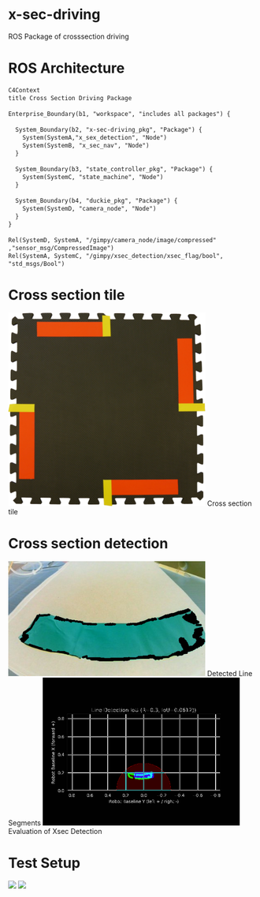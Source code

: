 # x-sec-driving
ROS Package of crosssection driving


# ROS Architecture
```mermaid
C4Context
title Cross Section Driving Package

Enterprise_Boundary(b1, "workspace", "includes all packages") {

  System_Boundary(b2, "x-sec-driving_pkg", "Package") {
    System(SystemA,"x_sex_detection", "Node")
    System(SystemB, "x_sec_nav", "Node")
  }

  System_Boundary(b3, "state_controller_pkg", "Package") {
    System(SystemC, "state_machine", "Node")
  }

  System_Boundary(b4, "duckie_pkg", "Package") {
    System(SystemD, "camera_node", "Node")
  }
}

Rel(SystemD, SystemA, "/gimpy/camera_node/image/compressed" ,"sensor_msg/CompressedImage")
Rel(SystemA, SystemC, "/gimpy/xsec_detection/xsec_flag/bool", "std_msgs/Bool")
```

# Cross section tile
<img src="media/4way_4_done.png" width="400" />
Cross section tile

# Cross section detection 
<img src="media/x_sec_detection.png" width="400" />
Detected Line Segments
<img src="media/x_sec_detection_eval.png" width="400" />
Evaluation of Xsec Detection

# Test Setup
<img src="media/img_1656_720.png" width="400" />
<img src="media/img_1658_720.png" width="400" />

